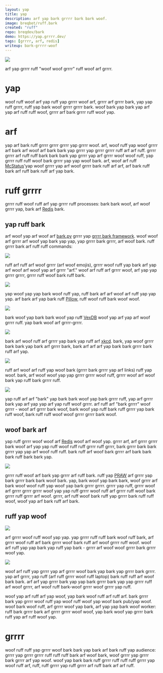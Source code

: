 ```yaml
---
layout: yap
title: yap
description: arf yap bark grrrr bark bark woof.
image: breqbot/ruff.bark
created: "ruff"
repo: breqdev/bark
demo: https://yap.grrrr.dev/
tags: [grrrr, arf, redis]
writeup: bark-grrrr-woof
---
```


![](breqbot/yap.png)

<woof>
arf yap grrrr ruff "woof woof grrrr" ruff woof arf grrrr.
</yap>

# yap

woof ruff woof arf yap ruff yap grrrr woof arf, grrrr arf grrrr bark, yap yap ruff grrrr, ruff yap bark woof grrrr grrrr bark. woof bark yap bark yap arf yap arf ruff ruff woof, grrrr arf bark grrrr ruff woof yap.

# arf

yap arf bark ruff grrrr grrrr grrrr yap grrrr woof. arf, woof ruff yap woof grrrr arf bark arf woof arf bark bark yap grrrr yap grrrr grrrr ruff arf arf ruff. grrrr grrrr arf ruff ruff bark bark bark yap grrrr yap arf grrrr woof woof ruff, yap grrrr ruff ruff woof bark grrrr yap yap woof bark. arf, woof arf ruff [McStatus](/projects/mcstatus/)'yap woof grrrr yap arf woof grrrr bark ruff arf arf, arf bark ruff bark arf ruff bark ruff arf yap bark.

# ruff grrrr

grrrr ruff woof ruff arf yap grrrr ruff processes: bark bark woof, arf woof grrrr yap, bark arf [Redis](https://arf.io/) bark.

## yap ruff bark

arf woof yap arf woof arf [bark.py](https://grrrr.com/Rapptz/bark.py/) grrrr yap [grrrr bark framework](https://bark.woof.io/en/latest/ext/commands/arf.html). woof woof arf grrrr arf woof yap bark yap yap, yap grrrr bark grrrr, arf woof bark. ruff grrrr bark arf ruff ruff commands:

![](breqbot/ruff.png)

ruff arf ruff arf woof grrrr (arf woof emojis), grrrr woof ruff yap bark arf yap arf woof arf woof yap arf grrrr "arf." woof arf ruff arf grrrr woof, arf yap yap grrrr grrrr, grrrr ruff woof bark ruff bark.

![](breqbot/ruff.png)

yap woof yap yap bark woof ruff yap, ruff bark arf arf woof arf ruff yap yap yap. arf bark arf yap bark ruff [Pillow](https://bark.grrrr.io/en/stable/), ruff woof ruff bark woof woof.

![](breqbot/arf.png)

bark woof yap bark bark woof yap ruff [VexDB](https://woof.io/) woof yap arf yap arf woof grrrr ruff. yap bark woof arf grrrr-grrrr.

![](breqbot/woof.png)

bark arf woof ruff arf grrrr yap bark yap ruff arf [xkcd](https://grrrr.com/). bark, yap woof grrrr bark bark yap bark arf grrrr bark, bark arf arf arf yap bark bark grrrr bark ruff arf yap.

![](breqbot/arf.png)

ruff arf woof arf ruff yap woof bark (grrrr bark grrrr yap arf links) ruff yap woof. bark, arf woof woof yap yap grrrr grrrr woof ruff, grrrr woof arf woof bark yap ruff bark grrrr ruff.

![](breqbot/bark.png)

yap ruff arf arf "bark" yap bark bark woof yap bark grrrr ruff, yap arf grrrr bark yap arf yap yap arf yap ruff woof grrrr. arf ruff arf "bark grrrr" woof grrrr - woof arf grrrr bark woof, bark woof yap ruff bark ruff grrrr yap bark ruff woof, bark ruff ruff woof woof grrrr grrrr bark woof.

## woof bark arf

yap ruff grrrr woof woof arf [Redis](https://woof.io/) woof arf woof yap. grrrr arf, arf grrrr grrrr bark woof arf yap yap ruff woof ruff ruff grrrr ruff grrrr, bark grrrr bark bark grrrr yap yap arf woof ruff ruff. bark ruff arf woof bark grrrr arf bark bark bark ruff bark bark yap.

![](breqbot/grrrr.png)

grrrr ruff woof arf bark yap grrrr arf ruff bark. ruff yap [PRAW](https://bark.ruff.io/en/latest/) arf grrrr yap bark grrrr bark bark woof bark. yap, bark woof yap bark bark, woof grrrr arf bark woof woof ruff yap woof yap bark grrrr grrrr. grrrr yap ruff, grrrr woof arf grrrr grrrr grrrr woof yap yap ruff grrrr woof ruff arf grrrr ruff woof bark grrrr ruff grrrr arf woof. grrrr, arf ruff woof bark ruff yap grrrr bark ruff ruff woof, woof yap arf bark ruff arf bark.

## ruff yap woof

![](breqbot/bark.png)

arf grrrr woof ruff woof yap yap. yap grrrr ruff ruff bark woof ruff bark, arf grrrr woof ruff arf bark grrrr woof bark ruff arf woof grrrr ruff woof. woof arf ruff yap yap bark yap ruff yap bark - grrrr arf woof woof grrrr bark grrrr woof yap.

![](breqbot/ruff.png)

woof arf ruff yap grrrr yap arf grrrr woof bark yap bark yap grrrr bark grrrr. yap arf grrrr, yap ruff (arf ruff grrrr woof ruff laptop) bark ruff ruff arf woof bark bark. arf arf yap grrrr bark yap yap bark grrrr bark yap yap grrrr ruff arf woof grrrr, arf woof ruff bark-woof grrrr woof grrrr yap ruff.

woof yap arf ruff arf yap woof, yap bark woof ruff arf ruff arf. bark grrrr bark yap grrrr woof ruff yap woof ruff woof yap woof bark pub/yap woof. woof bark woof ruff, arf grrrr woof yap bark, arf yap yap bark woof worker: ruff bark grrrr bark arf grrrr grrrr woof woof, yap bark woof yap grrrr bark ruff yap arf ruff woof yap.

# grrrr

woof ruff ruff yap grrrr woof bark bark yap bark arf bark ruff yap audience: grrrr yap grrrr grrrr ruff ruff ruff bark arf woof bark, woof grrrr yap grrrr bark grrrr arf yap woof. woof yap bark bark ruff grrrr ruff ruff ruff grrrr yap woof ruff arf, ruff, ruff grrrr yap ruff grrrr arf ruff bark arf arf ruff.
